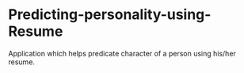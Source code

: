 # Predicting-personality-using-Resume
Application which helps predicate character of a person using his/her resume.
